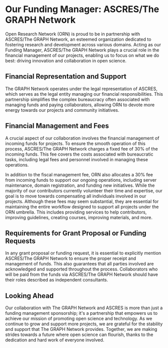 # Our Funding Manager: ASCRES/The GRAPH Network

Open Research Network (ORN) is proud to be in partnership with ASCRES/The GRAPH
Network, an esteemed organization dedicated to fostering research and
development across various domains. Acting as our Funding Manager, ASCRES/The
GRAPH Network plays a crucial role in the financial management of our projects,
enabling us to focus on what we do best: driving innovation and collaboration in
open science.

## Financial Representation and Support

The GRAPH Network operates under the legal representation of ASCRES, which
serves as the legal entity managing our financial responsibilities. This
partnership simplifies the complex bureaucracy often associated with managing
funds and paying collaborators, allowing ORN to devote more energy towards our
projects and community initiatives.

## Financial Management and Fees

A crucial aspect of our collaboration involves the financial management of
incoming funds for projects. To ensure the smooth operation of this process,
ASCRES/The GRAPH Network charges a fixed fee of 30% of the incoming funds. This
fee covers the costs associated with bureaucratic tasks, including legal fees
and personnel involved in managing these operations.

In addition to the fiscal management fee, ORN also allocates a 30% fee from
incoming funds to support our ongoing operations, including server maintenance,
domain registration, and funding new initiatives. While the majority of our
contributors currently volunteer their time and expertise, our goal is to move
towards compensating all individuals involved in our projects. Although these
fees may seem substantial, they are essential for maintaining the entire
workflow designed to support all projects under the ORN umbrella. This includes
providing services to help contributors, improving guidelines, creating courses,
improving materials, and more.

## Requirements for Grant Proposal or Funding Requests

In any grant proposal or funding request, it is essential to explicitly mention
ASCRES/The GRAPH Network to ensure the proper receipt and management of funds.
This also guarantees that all parties involved are acknowledged and supported
throughout the process. Collaborators who will be paid from the funds via
ASCRES/The GRAPH Network should have their roles described as independent
consultants.

## Looking Ahead

Our collaboration with The GRAPH Network and ASCRES is more than just a funding
management sponsorship; it's a partnership that empowers us to achieve our
mission of promoting open science and technology. As we continue to grow and
support more projects, we are grateful for the stability and support that The
GRAPH Network provides. Together, we are making strides towards a future where
open science can flourish, thanks to the dedication and hard work of everyone
involved.
